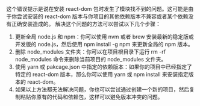 这个错误提示是说在安装 react-dom 包时发生了模块找不到的问题。这可能是由于你尝试安装的 react-dom 版本与你项目的其他依赖版本不兼容或者某个依赖没有正确安装造成的。
解决这个问题的方法可以尝试以下几个步骤：

1. 更新全局 node.js 和 npm：你可以使用 nvm 或者 brew 安装最新的稳定版或开发版的 node.js，然后使用 npm install -g npm 来更新全局的 npm 版本。
2. 删除 node_modules 文件夹：你可以在项目根目录下运行 rm -rf node_modules 命令来删除当前项目的 node_modules 文件夹。
3. 使用 yarn 或 pakcage.json 中指定的依赖版本：如果你的项目中已经指定了特定的 react-dom 版本，那么你可以使用 yarn 或 npm install 来安装指定版本的 react-dom。
4. 如果以上方法都无法解决问题，你也可以尝试通过创建一个新的项目，然后复制粘贴你原有的代码和依赖包，这样可以避免版本冲突的问题。
